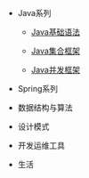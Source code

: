[comment]: <> (首页侧边栏)

* Java系列
  * [Java基础语法](/blog/java/basic/overview)

  * [Java集合框架](/blog/java/collection/overview)

  * [Java并发框架](/blog/java/juc/overview)

* Spring系列

* 数据结构与算法

* 设计模式

* 开发运维工具
  
* 生活

